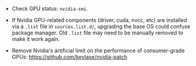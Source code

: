 * Check GPU status:  `nvidia-smi`.

* If Nvidia GPU-related components (driver, cuda, nvcc, etc) are installed 
via a `.list` file in `sources.list.d/`, upgrading the base OS could confuse
package manager. Old `.list` file may need to be manually removed to make it
work again.

* Remove Nvidia's artificial limit on the performance of consumer-grade GPUs: https://github.com/keylase/nvidia-patch

